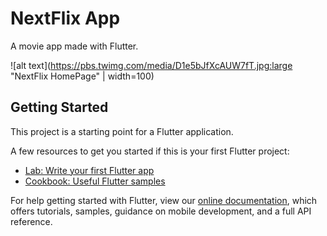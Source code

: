 # NextFlix App

A movie app made with Flutter.

![alt text](https://pbs.twimg.com/media/D1e5bJfXcAUW7fT.jpg:large "NextFlix HomePage" | width=100)

## Getting Started

This project is a starting point for a Flutter application.

A few resources to get you started if this is your first Flutter project:

- [Lab: Write your first Flutter app](https://flutter.io/docs/get-started/codelab)
- [Cookbook: Useful Flutter samples](https://flutter.io/docs/cookbook)

For help getting started with Flutter, view our 
[online documentation](https://flutter.io/docs), which offers tutorials, 
samples, guidance on mobile development, and a full API reference.
